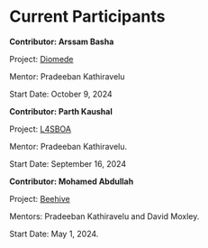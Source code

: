 # Current Participants


**Contributor: Arssam Basha**

Project: [Diomede](https://github.com/KathiraveluLab/Diomede)

Mentor: Pradeeban Kathiravelu

Start Date: October 9, 2024


**Contributor: Parth Kaushal**

Project: [L4SBOA](https://github.com/KathiraveluLab/L4SBOA)

Mentor: Pradeeban Kathiravelu.

Start Date: September 16, 2024


**Contributor: Mohamed Abdullah**

Project: [Beehive](https://github.com/KathiraveluLab/Beehive) 

Mentors: Pradeeban Kathiravelu and David Moxley.

Start Date: May 1, 2024.
